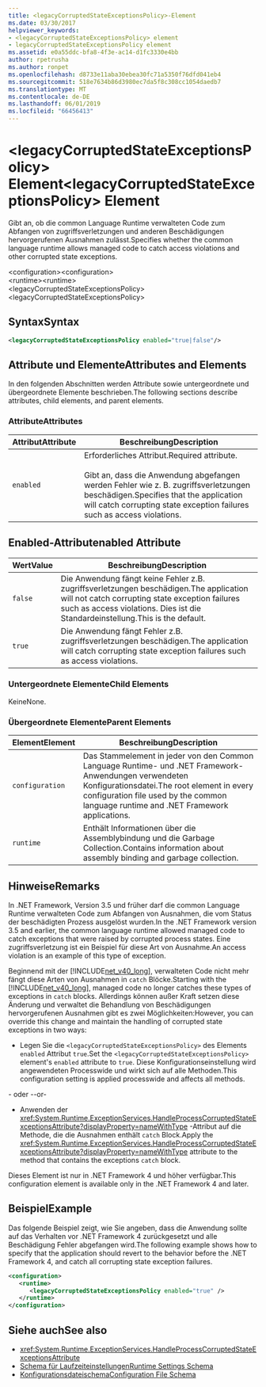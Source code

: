 ```yaml
---
title: <legacyCorruptedStateExceptionsPolicy>-Element
ms.date: 03/30/2017
helpviewer_keywords:
- <legacyCorruptedStateExceptionsPolicy> element
- legacyCorruptedStateExceptionsPolicy element
ms.assetid: e0a55ddc-bfa8-4f3e-ac14-d1fc3330e4bb
author: rpetrusha
ms.author: ronpet
ms.openlocfilehash: d8733e11aba30ebea30fc71a5350f76dfd041eb4
ms.sourcegitcommit: 518e7634b86d3980ec7da5f8c308cc1054daedb7
ms.translationtype: MT
ms.contentlocale: de-DE
ms.lasthandoff: 06/01/2019
ms.locfileid: "66456413"
---
```

# <a name="legacycorruptedstateexceptionspolicy-element"></a><span data-ttu-id="1e880-102">\<legacyCorruptedStateExceptionsPolicy> Element</span><span class="sxs-lookup"><span data-stu-id="1e880-102">\<legacyCorruptedStateExceptionsPolicy> Element</span></span>
<span data-ttu-id="1e880-103">Gibt an, ob die common Language Runtime verwalteten Code zum Abfangen von zugriffsverletzungen und anderen Beschädigungen hervorgerufenen Ausnahmen zulässt.</span><span class="sxs-lookup"><span data-stu-id="1e880-103">Specifies whether the common language runtime allows managed code to catch access violations and other corrupted state exceptions.</span></span>  
  
 <span data-ttu-id="1e880-104">\<configuration></span><span class="sxs-lookup"><span data-stu-id="1e880-104">\<configuration></span></span>  
<span data-ttu-id="1e880-105">\<runtime></span><span class="sxs-lookup"><span data-stu-id="1e880-105">\<runtime></span></span>  
<span data-ttu-id="1e880-106">\<legacyCorruptedStateExceptionsPolicy></span><span class="sxs-lookup"><span data-stu-id="1e880-106">\<legacyCorruptedStateExceptionsPolicy></span></span>  
  
## <a name="syntax"></a><span data-ttu-id="1e880-107">Syntax</span><span class="sxs-lookup"><span data-stu-id="1e880-107">Syntax</span></span>  
  
```xml  
<legacyCorruptedStateExceptionsPolicy enabled="true|false"/>  
```  
  
## <a name="attributes-and-elements"></a><span data-ttu-id="1e880-108">Attribute und Elemente</span><span class="sxs-lookup"><span data-stu-id="1e880-108">Attributes and Elements</span></span>  
 <span data-ttu-id="1e880-109">In den folgenden Abschnitten werden Attribute sowie untergeordnete und übergeordnete Elemente beschrieben.</span><span class="sxs-lookup"><span data-stu-id="1e880-109">The following sections describe attributes, child elements, and parent elements.</span></span>  
  
### <a name="attributes"></a><span data-ttu-id="1e880-110">Attribute</span><span class="sxs-lookup"><span data-stu-id="1e880-110">Attributes</span></span>  
  
|<span data-ttu-id="1e880-111">Attribut</span><span class="sxs-lookup"><span data-stu-id="1e880-111">Attribute</span></span>|<span data-ttu-id="1e880-112">Beschreibung</span><span class="sxs-lookup"><span data-stu-id="1e880-112">Description</span></span>|  
|---------------|-----------------|  
|`enabled`|<span data-ttu-id="1e880-113">Erforderliches Attribut.</span><span class="sxs-lookup"><span data-stu-id="1e880-113">Required attribute.</span></span><br /><br /> <span data-ttu-id="1e880-114">Gibt an, dass die Anwendung abgefangen werden Fehler wie z. B. zugriffsverletzungen beschädigen.</span><span class="sxs-lookup"><span data-stu-id="1e880-114">Specifies that the application will catch corrupting state exception failures such as access violations.</span></span>|  
  
## <a name="enabled-attribute"></a><span data-ttu-id="1e880-115">Enabled-Attribut</span><span class="sxs-lookup"><span data-stu-id="1e880-115">enabled Attribute</span></span>  
  
|<span data-ttu-id="1e880-116">Wert</span><span class="sxs-lookup"><span data-stu-id="1e880-116">Value</span></span>|<span data-ttu-id="1e880-117">Beschreibung</span><span class="sxs-lookup"><span data-stu-id="1e880-117">Description</span></span>|  
|-----------|-----------------|  
|`false`|<span data-ttu-id="1e880-118">Die Anwendung fängt keine Fehler z.B. zugriffsverletzungen beschädigen.</span><span class="sxs-lookup"><span data-stu-id="1e880-118">The application will not catch corrupting state exception failures such as access violations.</span></span> <span data-ttu-id="1e880-119">Dies ist die Standardeinstellung.</span><span class="sxs-lookup"><span data-stu-id="1e880-119">This is the default.</span></span>|  
|`true`|<span data-ttu-id="1e880-120">Die Anwendung fängt Fehler z.B. zugriffsverletzungen beschädigen.</span><span class="sxs-lookup"><span data-stu-id="1e880-120">The application will catch corrupting state exception failures such as access violations.</span></span>|  
  
### <a name="child-elements"></a><span data-ttu-id="1e880-121">Untergeordnete Elemente</span><span class="sxs-lookup"><span data-stu-id="1e880-121">Child Elements</span></span>  
 <span data-ttu-id="1e880-122">Keine</span><span class="sxs-lookup"><span data-stu-id="1e880-122">None.</span></span>  
  
### <a name="parent-elements"></a><span data-ttu-id="1e880-123">Übergeordnete Elemente</span><span class="sxs-lookup"><span data-stu-id="1e880-123">Parent Elements</span></span>  
  
|<span data-ttu-id="1e880-124">Element</span><span class="sxs-lookup"><span data-stu-id="1e880-124">Element</span></span>|<span data-ttu-id="1e880-125">Beschreibung</span><span class="sxs-lookup"><span data-stu-id="1e880-125">Description</span></span>|  
|-------------|-----------------|  
|`configuration`|<span data-ttu-id="1e880-126">Das Stammelement in jeder von den Common Language Runtime- und .NET Framework-Anwendungen verwendeten Konfigurationsdatei.</span><span class="sxs-lookup"><span data-stu-id="1e880-126">The root element in every configuration file used by the common language runtime and .NET Framework applications.</span></span>|  
|`runtime`|<span data-ttu-id="1e880-127">Enthält Informationen über die Assemblybindung und die Garbage Collection.</span><span class="sxs-lookup"><span data-stu-id="1e880-127">Contains information about assembly binding and garbage collection.</span></span>|  
  
## <a name="remarks"></a><span data-ttu-id="1e880-128">Hinweise</span><span class="sxs-lookup"><span data-stu-id="1e880-128">Remarks</span></span>  
 <span data-ttu-id="1e880-129">In .NET Framework, Version 3.5 und früher darf die common Language Runtime verwalteten Code zum Abfangen von Ausnahmen, die vom Status der beschädigten Prozess ausgelöst wurden.</span><span class="sxs-lookup"><span data-stu-id="1e880-129">In the .NET Framework version 3.5 and earlier, the common language runtime allowed managed code to catch exceptions that were raised by corrupted process states.</span></span> <span data-ttu-id="1e880-130">Eine zugriffsverletzung ist ein Beispiel für diese Art von Ausnahme.</span><span class="sxs-lookup"><span data-stu-id="1e880-130">An access violation is an example of this type of exception.</span></span>  
  
 <span data-ttu-id="1e880-131">Beginnend mit der [!INCLUDE[net_v40_long](../../../../../includes/net-v40-long-md.md)], verwalteten Code nicht mehr fängt diese Arten von Ausnahmen in `catch` Blöcke.</span><span class="sxs-lookup"><span data-stu-id="1e880-131">Starting with the [!INCLUDE[net_v40_long](../../../../../includes/net-v40-long-md.md)], managed code no longer catches these types of exceptions in `catch` blocks.</span></span> <span data-ttu-id="1e880-132">Allerdings können außer Kraft setzen diese Änderung und verwaltet die Behandlung von Beschädigungen hervorgerufenen Ausnahmen gibt es zwei Möglichkeiten:</span><span class="sxs-lookup"><span data-stu-id="1e880-132">However, you can override this change and maintain the handling of corrupted state exceptions in two ways:</span></span>  
  
- <span data-ttu-id="1e880-133">Legen Sie die `<legacyCorruptedStateExceptionsPolicy>` des Elements `enabled` Attribut `true`.</span><span class="sxs-lookup"><span data-stu-id="1e880-133">Set the `<legacyCorruptedStateExceptionsPolicy>` element's `enabled` attribute to `true`.</span></span> <span data-ttu-id="1e880-134">Diese Konfigurationseinstellung wird angewendeten Processwide und wirkt sich auf alle Methoden.</span><span class="sxs-lookup"><span data-stu-id="1e880-134">This configuration setting is applied processwide and affects all methods.</span></span>  
  
 <span data-ttu-id="1e880-135">- oder -</span><span class="sxs-lookup"><span data-stu-id="1e880-135">-or-</span></span>  
  
- <span data-ttu-id="1e880-136">Anwenden der <xref:System.Runtime.ExceptionServices.HandleProcessCorruptedStateExceptionsAttribute?displayProperty=nameWithType> -Attribut auf die Methode, die die Ausnahmen enthält `catch` Block.</span><span class="sxs-lookup"><span data-stu-id="1e880-136">Apply the <xref:System.Runtime.ExceptionServices.HandleProcessCorruptedStateExceptionsAttribute?displayProperty=nameWithType> attribute to the method that contains the exceptions `catch` block.</span></span>  
  
 <span data-ttu-id="1e880-137">Dieses Element ist nur in .NET Framework 4 und höher verfügbar.</span><span class="sxs-lookup"><span data-stu-id="1e880-137">This configuration element is available only in the .NET Framework 4 and later.</span></span>  
  
## <a name="example"></a><span data-ttu-id="1e880-138">Beispiel</span><span class="sxs-lookup"><span data-stu-id="1e880-138">Example</span></span>  
 <span data-ttu-id="1e880-139">Das folgende Beispiel zeigt, wie Sie angeben, dass die Anwendung sollte auf das Verhalten vor .NET Framework 4 zurückgesetzt und alle Beschädigung Fehler abgefangen wird.</span><span class="sxs-lookup"><span data-stu-id="1e880-139">The following example shows how to specify that the application should revert to the behavior before the .NET Framework 4, and catch all corrupting state exception failures.</span></span>  
  
```xml  
<configuration>  
   <runtime>  
      <legacyCorruptedStateExceptionsPolicy enabled="true" />  
   </runtime>  
</configuration>  
```  
  
## <a name="see-also"></a><span data-ttu-id="1e880-140">Siehe auch</span><span class="sxs-lookup"><span data-stu-id="1e880-140">See also</span></span>

- <xref:System.Runtime.ExceptionServices.HandleProcessCorruptedStateExceptionsAttribute>
- [<span data-ttu-id="1e880-141">Schema für Laufzeiteinstellungen</span><span class="sxs-lookup"><span data-stu-id="1e880-141">Runtime Settings Schema</span></span>](../../../../../docs/framework/configure-apps/file-schema/runtime/index.md)
- [<span data-ttu-id="1e880-142">Konfigurationsdateischema</span><span class="sxs-lookup"><span data-stu-id="1e880-142">Configuration File Schema</span></span>](../../../../../docs/framework/configure-apps/file-schema/index.md)
